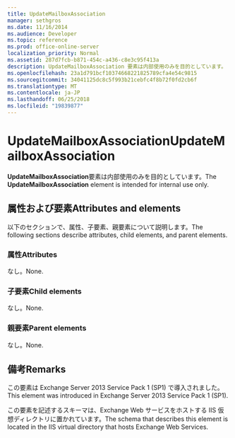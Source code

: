 ```yaml
---
title: UpdateMailboxAssociation
manager: sethgros
ms.date: 11/16/2014
ms.audience: Developer
ms.topic: reference
ms.prod: office-online-server
localization_priority: Normal
ms.assetid: 287d7fcb-b871-454c-a436-c8e3c95f413a
description: UpdateMailboxAssociation 要素は内部使用のみを目的としています。
ms.openlocfilehash: 23a1d791bcf10374668221825789cfa4e54c9815
ms.sourcegitcommit: 34041125dc8c5f993b21cebfc4f8b72f0fd2cb6f
ms.translationtype: MT
ms.contentlocale: ja-JP
ms.lasthandoff: 06/25/2018
ms.locfileid: "19839877"
---
```

# <a name="updatemailboxassociation"></a><span data-ttu-id="0ba73-103">UpdateMailboxAssociation</span><span class="sxs-lookup"><span data-stu-id="0ba73-103">UpdateMailboxAssociation</span></span>

<span data-ttu-id="0ba73-104">**UpdateMailboxAssociation**要素は内部使用のみを目的としています。</span><span class="sxs-lookup"><span data-stu-id="0ba73-104">The **UpdateMailboxAssociation** element is intended for internal use only.</span></span> 

## <a name="attributes-and-elements"></a><span data-ttu-id="0ba73-105">属性および要素</span><span class="sxs-lookup"><span data-stu-id="0ba73-105">Attributes and elements</span></span>

<span data-ttu-id="0ba73-106">以下のセクションで、属性、子要素、親要素について説明します。</span><span class="sxs-lookup"><span data-stu-id="0ba73-106">The following sections describe attributes, child elements, and parent elements.</span></span>
  
### <a name="attributes"></a><span data-ttu-id="0ba73-107">属性</span><span class="sxs-lookup"><span data-stu-id="0ba73-107">Attributes</span></span>

<span data-ttu-id="0ba73-108">なし。</span><span class="sxs-lookup"><span data-stu-id="0ba73-108">None.</span></span>
  
### <a name="child-elements"></a><span data-ttu-id="0ba73-109">子要素</span><span class="sxs-lookup"><span data-stu-id="0ba73-109">Child elements</span></span>

<span data-ttu-id="0ba73-110">なし。</span><span class="sxs-lookup"><span data-stu-id="0ba73-110">None.</span></span>
  
### <a name="parent-elements"></a><span data-ttu-id="0ba73-111">親要素</span><span class="sxs-lookup"><span data-stu-id="0ba73-111">Parent elements</span></span>

<span data-ttu-id="0ba73-112">なし。</span><span class="sxs-lookup"><span data-stu-id="0ba73-112">None.</span></span>
  
## <a name="remarks"></a><span data-ttu-id="0ba73-113">備考</span><span class="sxs-lookup"><span data-stu-id="0ba73-113">Remarks</span></span>

<span data-ttu-id="0ba73-114">この要素は Exchange Server 2013 Service Pack 1 (SP1) で導入されました。</span><span class="sxs-lookup"><span data-stu-id="0ba73-114">This element was introduced in Exchange Server 2013 Service Pack 1 (SP1).</span></span>
  
<span data-ttu-id="0ba73-115">この要素を記述するスキーマは、Exchange Web サービスをホストする IIS 仮想ディレクトリに置かれています。</span><span class="sxs-lookup"><span data-stu-id="0ba73-115">The schema that describes this element is located in the IIS virtual directory that hosts Exchange Web Services.</span></span>
  

